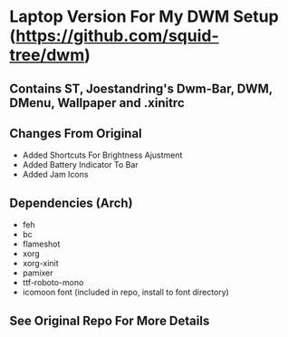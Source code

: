 # Laptop Version For My DWM Setup (https://github.com/squid-tree/dwm)

## Contains ST, Joestandring's Dwm-Bar, DWM, DMenu, Wallpaper and .xinitrc

## Changes From Original
* Added Shortcuts For Brightness Ajustment
* Added Battery Indicator To Bar
* Added Jam Icons 

## Dependencies (Arch)
* feh
* bc
* flameshot
* xorg
* xorg-xinit
* pamixer
* ttf-roboto-mono
* icomoon font (included in repo, install to font directory) 

## See Original Repo For More Details


